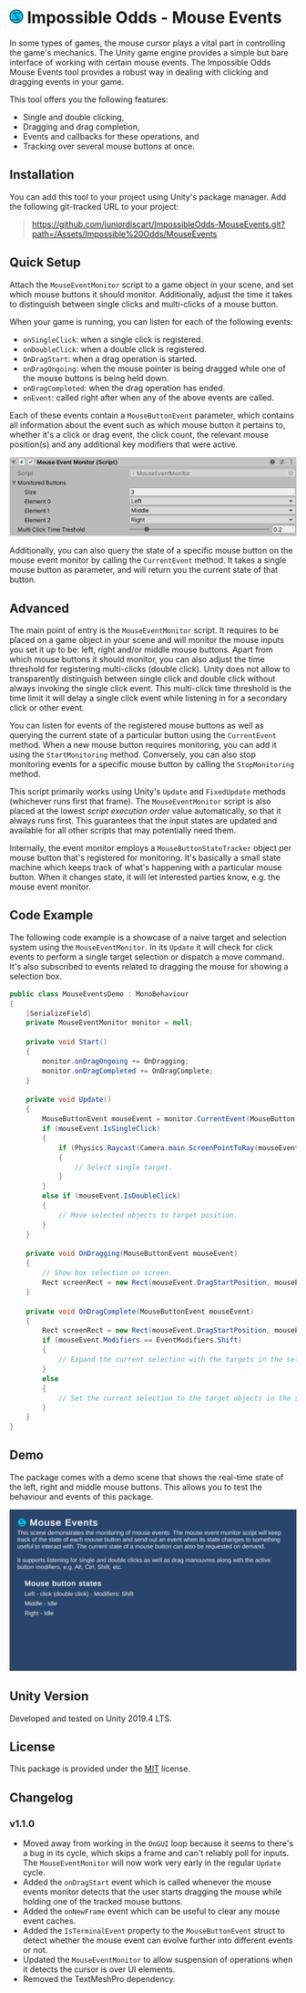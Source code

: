 # ![Impossible Odds Logo][Logo] Impossible Odds - Mouse Events

In some types of games, the mouse cursor plays a vital part in controlling the game's mechanics. The Unity game engine provides a simple but bare interface of working with certain mouse events. The Impossible Odds Mouse Events tool provides a robust way in dealing with clicking and dragging events in your game.

This tool offers you the following features:

* Single and double clicking,
* Dragging and drag completion,
* Events and callbacks for these operations, and
* Tracking over several mouse buttons at once.

## Installation

You can add this tool to your project using Unity's package manager. Add the following git-tracked URL to your project:

> https://github.com/juniordiscart/ImpossibleOdds-MouseEvents.git?path=/Assets/Impossible%20Odds/MouseEvents

## Quick Setup

Attach the `MouseEventMonitor` script to a game object in your scene, and set which mouse buttons it should monitor. Additionally, adjust the time it takes to distinguish between single clicks and multi-clicks of a mouse button.

When your game is running, you can listen for each of the following events:

* `onSingleClick`: when a single click is registered.
* `onDoubleClick`: when a double click is registered.
* `OnDragStart`: when a drag operation is started.
* `onDragOngoing`: when the mouse pointer is being dragged while one of the mouse buttons is being held down.
* `onDragCompleted`: when the drag operation has ended.
* `onEvent`: called right after when any of the above events are called.

Each of these events contain a `MouseButtonEvent` parameter, which contains all information about the event such as which mouse button it pertains to, whether it's a click or drag event, the click count, the relevant mouse position(s) and any additional key modifiers that were active.

![Mouse Event Monitor Inspector][Inspector]

Additionally, you can also query the state of a specific mouse button on the mouse event monitor by calling the `CurrentEvent` method. It takes a single mouse button as parameter, and will return you the current state of that button.

## Advanced

The main point of entry is the `MouseEventMonitor` script. It requires to be placed on a game object in your scene and will monitor the mouse inputs you set it up to be: left, right and/or middle mouse buttons. Apart from which mouse buttons it should monitor, you can also adjust the time threshold for registering multi-clicks (double click). Unity does not allow to transparently distinguish between single click and double click without always invoking the single click event. This multi-click time threshold is the time limit it will delay a single click event while listening in for a secondary click or other event.

You can listen for events of the registered mouse buttons as well as querying the current state of a particular button using the `CurrentEvent` method. When a new mouse button requires monitoring, you can add it using the `StartMonitoring` method. Conversely, you can also stop monitoring events for a specific mouse button by calling the `StopMonitoring` method.

This script primarily works using Unity's `Update` and `FixedUpdate` methods (whichever runs first that frame). The `MouseEventMonitor` script is also placed at the lowest _script execution order_ value automatically, so that it always runs first. This guarantees that the input states are updated and available for all other scripts that may potentially need them.

Internally, the event monitor employs a `MouseButtonStateTracker` object per mouse button that's registered for monitoring. It's basically a small state machine which keeps track of what's happening with a particular mouse button. When it changes state, it will let interested parties know, e.g. the mouse event monitor.

## Code Example

The following code example is a showcase of a naive target and selection system using the `MouseEventMonitor`. In its `Update` it will check for click events to perform a single target selection or dispatch a move command. It's also subscribed to events related to dragging the mouse for showing a selection box.

```cs
public class MouseEventsDemo : MonoBehaviour
{
	[SerializeField]
	private MouseEventMonitor monitor = null;

	private void Start()
	{
		monitor.onDragOngoing += OnDragging;
		monitor.onDragCompleted += OnDragComplete;
	}

	private void Update()
	{
		MouseButtonEvent mouseEvent = monitor.CurrentEvent(MouseButton.Left);
		if (mouseEvent.IsSingleClick)
		{
			if (Physics.Raycast(Camera.main.ScreenPointToRay(mouseEvent.MousePosition), out RaycastHit hit))
			{
				// Select single target.
			}
		}
		else if (mouseEvent.IsDoubleClick)
		{
			// Move selected objects to target position.
		}
	}

	private void OnDragging(MouseButtonEvent mouseEvent)
	{
		// Show box selection on screen.
		Rect screenRect = new Rect(mouseEvent.DragStartPosition, mouseEvent.DragDelta);
	}

	private void OnDragComplete(MouseButtonEvent mouseEvent)
	{
		Rect screenRect = new Rect(mouseEvent.DragStartPosition, mouseEvent.DragDelta);
		if (mouseEvent.Modifiers == EventModifiers.Shift)
		{
			// Expand the current selection with the targets in the selection box.
		}
		else
		{
			// Set the current selection to the target objects in the selection box.
		}
	}
}
```

## Demo

The package comes with a demo scene that shows the real-time state of the left, right and middle mouse buttons. This allows you to test the behaviour and events of this package.

![Demo scene][DemoScene]

## Unity Version

Developed and tested on Unity 2019.4 LTS.

## License

This package is provided under the [MIT][License] license.

## Changelog

### v1.1.0

* Moved away from working in the `OnGUI` loop because it seems to there's a bug in its cycle, which skips a frame and can't reliably poll for inputs. The `MouseEventMonitor` will now work very early in the regular `Update` cycle.
* Added the `onDragStart` event which is called whenever the mouse events monitor detects that the user starts dragging the mouse while holding one of the tracked mouse buttons.
* Added the `onNewFrame` event which can be useful to clear any mouse event caches.
* Added the `IsTerminalEvent` property to the `MouseButtonEvent` struct to detect whether the mouse event can evolve further into different events or not.
* Updated the `MouseEventMonitor` to allow suspension of operations when it detects the cursor is over UI elements.
* Removed the TextMeshPro dependency.

[License]: ./LICENSE.md
[Changelog]: ./CHANGELOG.md
[Logo]: ./Docs/Images/ImpossibleOddsLogo.png
[Inspector]: ./Docs/Images/Inspector_MouseEventMonitor.png
[DemoScene]: ./Docs/Images/Demo_MouseEventMonitor.png
